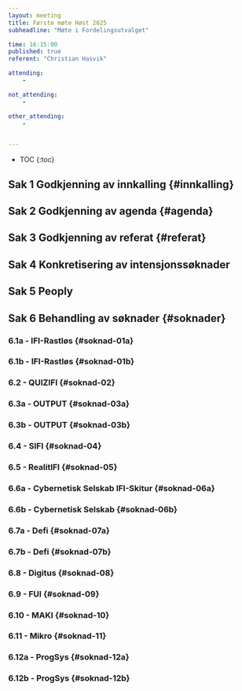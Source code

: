 ```yaml
---
layout: meeting
title: Første møte Høst 2025
subheadline: "Møte i Fordelingsutvalget"

time: 16:15:00
published: true
referent: "Christian Hasvik"

attending:
    - 

not_attending:
    -

other_attending:
    -


---
```


* TOC
{:toc}


## Sak 1 Godkjenning av innkalling {#innkalling}
## Sak 2 Godkjenning av agenda {#agenda}
## Sak 3 Godkjenning av referat {#referat}
## Sak 4 Konkretisering av intensjonssøknader
## Sak 5 Peoply
## Sak 6 Behandling av søknader {#soknader}
### 6.1a - IFI-Rastløs {#soknad-01a}
### 6.1b - IFI-Rastløs {#soknad-01b}
### 6.2 - QUIZIFI {#soknad-02}
### 6.3a - OUTPUT {#soknad-03a}
### 6.3b - OUTPUT {#soknad-03b}
### 6.4 - SIFI {#soknad-04}
### 6.5 - RealitIFI {#soknad-05}
### 6.6a - Cybernetisk Selskab IFI-Skitur {#soknad-06a}
### 6.6b - Cybernetisk Selskab {#soknad-06b}
### 6.7a - Defi {#soknad-07a}
### 6.7b - Defi {#soknad-07b}
### 6.8 - Digitus {#soknad-08}
### 6.9 - FUI {#soknad-09}
### 6.10 - MAKI {#soknad-10}
### 6.11 - Mikro {#soknad-11}
### 6.12a - ProgSys {#soknad-12a}
### 6.12b - ProgSys {#soknad-12b}